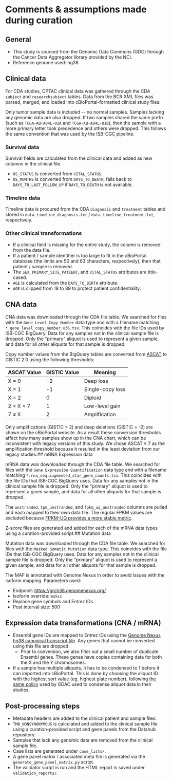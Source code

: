 # Comments & assumptions made during curation

## General

- This study is sourced from the Genomic Data Commons (GDC) through the Cancer Data Aggregator library provided by the NCI.
- Reference genome used: hg38
## Clinical data

For CDA studies, CPTAC clinical data was gathered through the CDA `subject` and `researchsubject` tables. Data from the BCR XML files was parsed, merged, and loaded into cBioPortal-formatted clinical study files.

Only tumor sample data is included -- no normal samples. Samples lacking any genomic data are also dropped. If two samples shared the same prefix (such as `TCGA-AQ-A04L-01A` and `TCGA-AQ-A04L-01B`), then the sample with a more primary letter took precedence and others were dropped. This follows the same convention that was used by the ISB-CGC pipeline.

### Survival data

Survival fields are calculated from the clinical data and added as new columns in the clinical file.

- `OS_STATUS` is converted from `VITAL_STATUS`.
- `OS_MONTHS` is converted from `DAYS_TO_DEATH`, falls back to `DAYS_TO_LAST_FOLLOW_UP` if `DAYS_TO_DEATH` is not available.
### Timeline data

Timeline data is procured from the CDA `diagnosis` and `treatment` tables and stored in `data_timeline_diagnosis.txt` / `data_timeline_treatment.txt`, respectively.

### Other clinical transformations

- If a clinical field is missing for the entire study, the column is removed from the data file.
- If a patient / sample identifier is too large to fit in the cBioPortal database (the limits are 50 and 63 characters, respectively), then that patient / sample is removed.
- The `SEX`, `PRIMARY_SITE_PATIENT`, and `VITAL_STATUS` attributes are title-cased.
- `AGE` is calculated from the `DAYS_TO_BIRTH` attribute.
- `AGE` is clipped from 18 to 89 to protect patient confidentiality.

## CNA data

CNA data was downloaded through the CDA file table. We searched for files with the `Gene Level Copy Number` data type and with a filename matching `*.gene_level_copy_number.v36.tsv`. This coincides with the file IDs used by ISB-CGC BigQuery. Data for any samples not in the clinical sample file is dropped. Only the "primary" aliquot is used to represent a given sample, and data for all other aliquots for that sample is dropped.

Copy number values from the BigQuery tables are converted from [ASCAT](https://www.pnas.org/doi/10.1073/pnas.1009843107https://www.pnas.org/doi/10.1073/pnas.1009843107) to GISTIC 2.0 using the following thresholds:

| ASCAT Value | GISTIC Value | Meaning |
|---|---|---|
| X = 0 | -2 | Deep loss |
| X = 1 | -1 | Single-copy loss |
| X = 2 | 0 | Diploid |
| 2 &lt; X &lt; 7 | 1 | Low-level gain |
| 7 &le; X | 2 | Amplification |

Only amplifications (GISTIC = 2) and deep deletions (GISTIC = -2) are shown on the cBioPortal website. As a result these conversion thresholds affect how many samples show up in the CNA chart, which can be inconsistent with legacy versions of this study. We chose ASCAT &ge; 7 as the amplification threshold because it resulted in the least deviation from our legacy studies.## mRNA Expression data

mRNA data was downloaded through the CDA file table. We searched for files with the `Gene Expression Quantification` data type and with a filename matching `*.rna_seq.augmented_star_gene_counts.tsv`. This coincides with the file IDs that ISB-CGC BigQuery uses. Data for any samples not in the clinical sample file is dropped. Only the "primary" aliquot is used to represent a given sample, and data for all other aliquots for that sample is dropped.

The `unstranded`, `tpm_unstranded`, and `fpkm_uq_unstranded` columns are pulled and each mapped to their own data file. The regular FPKM values are excluded because [FPKM-UQ provides a more stable metric](https://docs.gdc.cancer.gov/Data/Bioinformatics_Pipelines/Expression_mRNA_Pipeline/#upper-quartile-fpkm).

Z-score files are generated and added for each of the mRNA data types using a curation-provided script.## Mutation data

Mutation data was downloaded through the CDA file table. We searched for files with the `Masked Somatic Mutation` data type. This coincides with the file IDs that ISB-CGC BigQuery uses. Data for any samples not in the clinical sample file is dropped. Only the "primary" aliquot is used to represent a given sample, and data for all other aliquots for that sample is dropped.

The MAF is annotated with Genome Nexus in order to avoid issues with the isoform mapping. Parameters used:
- Endpoint: https://grch38.genomenexus.org/
- Isoform override: `mskcc`
- Replace gene symbols and Entrez IDs
- Post interval size: 500

## Expression data transformations (CNA / mRNA)

- Ensembl gene IDs are mapped to Entrez IDs using the [Genome Nexus hg38 canonical transcript file](https://github.com/genome-nexus/genome-nexus-importer/blob/master/data/grch38_ensembl95/export/ensembl_biomart_canonical_transcripts_per_hgnc.txt). Any genes that cannot be converted using this file are dropped.
  - Prior to conversion, we also filter out a small number of duplicate Ensembl genes. These genes have copies containing data for both the X and the Y chromosomes.
- If a sample has multiple aliquots, it has to be condensed to 1 before it can imported into cBioPortal. This is done by choosing the aliquot ID with the highest sort value (eg. highest plate number), following [the same policy](https://broadinstitute.atlassian.net/wiki/spaces/GDAC/pages/844334036/FAQ#FAQ-replicateFilteringQ%3AWhatdoyoudowhenmultiplealiquotbarcodesexistforagivensample%2Fportion%2Fanalytecombination%3F) used by GDAC used to condense aliquot data in their studies.

## Post-processing steps

- Metadata headers are added to the clinical patient and sample files.
- `TMB_NONSYNONYMOUS` is calculated and added to the clinical sample file using a curation-provided script and gene panels from the Datahub repository.
- Samples that lack any genomic data are removed from the clinical sample file.
- Case lists are generated under `case_lists/`.
- A gene panel matrix / associated meta file is generated via the `generate_gene_panel_matrix.py` script.
- The validator script is run and the HTML report is saved under `validation_reports/`.